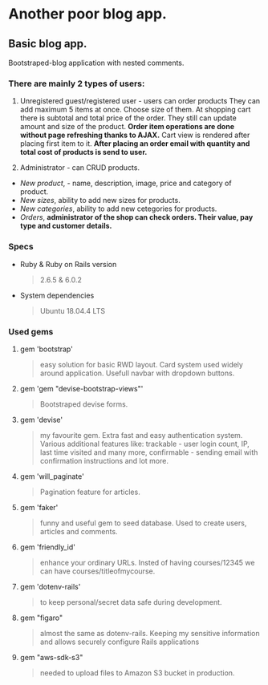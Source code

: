 # Another poor blog app.

## Basic blog app.

Bootstraped-blog application with nested comments.


### There are mainly 2 types of users:

1. Unregistered guest/registered user -  users can order products They can add maximum 5 items at once. Choose size of them.
  At shopping cart there is subtotal and total price of the order. 
  They still can update amount and size of the product. 
  **Order item operations are done without page refreshing thanks to AJAX.**
  Cart view is rendered after placing first item to it.
  **After placing an order email with quantity and total cost of products is send to user.**
  
2. Administrator - can CRUD products.
  - *New product*, - name, description, image, price and category of product.
  - *New sizes*, ability to add new sizes for products. 
  - *New categories*, ability to add new cetegories for products. 
  - *Orders*, **administrator of the shop can check orders. Their value, pay type and customer details.**

### Specs

* Ruby & Ruby on Rails version
  > 2.6.5 & 6.0.2 

* System dependencies
  > Ubuntu 18.04.4 LTS


### Used gems

1. gem 'bootstrap' 
   > easy solution for basic RWD layout. Card system used widely around application. Usefull navbar with dropdown buttons.

2. gem 'gem "devise-bootstrap-views"'
   > Bootstraped devise forms.
   
3. gem 'devise'
   > my favourite gem. Extra fast and easy authentication system. Various additional features like: trackable - user login count, IP, last time visited and many more, confirmable - sending email with confirmation instructions and lot more.
   
4. gem 'will_paginate'
   > Pagination feature for articles.
   
5. gem 'faker'
   > funny and useful gem to seed database. Used to create users, articles  and comments.
   
6. gem 'friendly_id'
   > enhance your ordinary URLs. Insted of having courses/12345 we can have courses/titleofmycourse.
   
7. gem 'dotenv-rails'
   > to keep personal/secret data safe during development.
   
8. gem "figaro"
   > almost the same as dotenv-rails. Keeping my sensitive information and allows securely configure Rails applications 
   
9. gem "aws-sdk-s3"
   > needed to upload files to Amazon S3 bucket in production.
   


